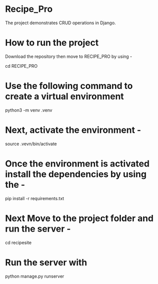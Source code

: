# Recipe_Pro
The project demonstrates CRUD operations in Django.

# How to run the project
Download the repository then move to RECIPE_PRO by using -

cd RECIPE_PRO

# Use the following command to create a virtual environment 

python3 -m venv .venv

# Next, activate the environment -

source .vevn/bin/activate

# Once the environment is activated install the dependencies by using the  -

pip install -r requirements.txt

# Next Move to the project folder and run the server -

cd recipesite

# Run the server with 

python manage.py runserver




